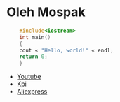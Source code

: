 # Oleh Mospak
```c++
    #include<iostream>
    int main()
    {
    cout « "Hello, world!" « endl;
    return 0;
    }
 ``` 
* [Youtube](https://www.youtube.com/ "Youtube")
* [Kpi](http://kpi.ua/ru "KPI main page")
* [Aliexpress](https://ru.aliexpress.com "Aliexpress main page")
